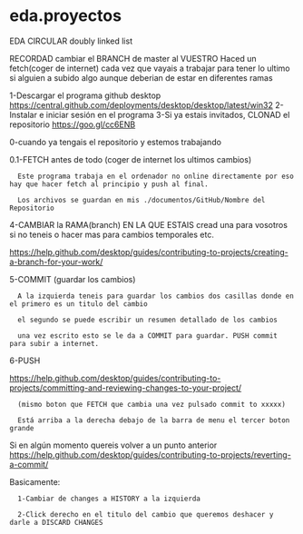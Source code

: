 # eda.proyectos
EDA CIRCULAR doubly linked list 

RECORDAD cambiar el BRANCH de master al VUESTRO
Haced un fetch(coger de internet) cada vez que vayais a trabajar para tener lo ultimo si alguien a subido algo aunque deberian de estar en diferentes ramas

1-Descargar el programa github desktop https://central.github.com/deployments/desktop/desktop/latest/win32
2-Instalar e iniciar sesión en el programa
3-Si ya estais invitados, CLONAD el repositorio https://goo.gl/cc6ENB

0-cuando ya tengais el repositorio y estemos trabajando

0.1-FETCH antes de todo (coger de internet los ultimos cambios)

      Este programa trabaja en el ordenador no online directamente por eso hay que hacer fetch al principio y push al final.
      
      Los archivos se guardan en mis ./documentos/GitHub/Nombre del Repositorio
      
4-CAMBIAR la RAMA(branch) EN LA QUE ESTAIS cread una para vosotros si no teneis o hacer mas para cambios temporales etc.

  https://help.github.com/desktop/guides/contributing-to-projects/creating-a-branch-for-your-work/
  
5-COMMIT (guardar los cambios)

      A la izquierda teneis para guardar los cambios dos casillas donde en el primero es un titulo del cambio

      el segundo se puede escribir un resumen detallado de los cambios

      una vez escrito esto se le da a COMMIT para guardar. PUSH commit para subir a internet.
6-PUSH

  https://help.github.com/desktop/guides/contributing-to-projects/committing-and-reviewing-changes-to-your-project/

      (mismo boton que FETCH que cambia una vez pulsado commit to xxxxx) 
      
      Está arriba a la derecha debajo de la barra de menu el tercer boton grande
      
      
Si en algún momento quereis volver a un punto anterior https://help.github.com/desktop/guides/contributing-to-projects/reverting-a-commit/

Basicamente:

      1-Cambiar de changes a HISTORY a la izquierda
  
      2-Click derecho en el titulo del cambio que queremos deshacer y darle a DISCARD CHANGES
